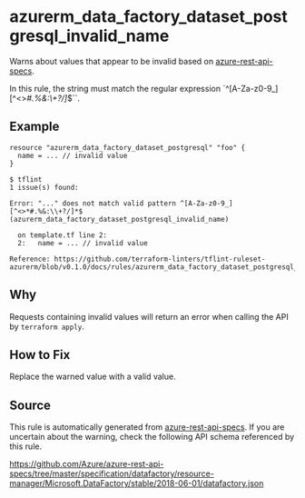 <!--- This file generated by `tools/apispec-rule-gen/main.go`. DO NOT EDIT --->

# azurerm_data_factory_dataset_postgresql_invalid_name

Warns about values that appear to be invalid based on [azure-rest-api-specs](https://github.com/Azure/azure-rest-api-specs).

In this rule, the string must match the regular expression `^[A-Za-z0-9_][^<>*#.%&:\\+?/]*$``.

## Example

```hcl
resource "azurerm_data_factory_dataset_postgresql" "foo" {
  name = ... // invalid value
}
```

```
$ tflint
1 issue(s) found:

Error: "..." does not match valid pattern ^[A-Za-z0-9_][^<>*#.%&:\\+?/]*$ (azurerm_data_factory_dataset_postgresql_invalid_name)

  on template.tf line 2:
  2:   name = ... // invalid value

Reference: https://github.com/terraform-linters/tflint-ruleset-azurerm/blob/v0.1.0/docs/rules/azurerm_data_factory_dataset_postgresql_invalid_name.md

```

## Why

Requests containing invalid values will return an error when calling the API by `terraform apply`.

## How to Fix

Replace the warned value with a valid value.

## Source

This rule is automatically generated from [azure-rest-api-specs](https://github.com/Azure/azure-rest-api-specs). If you are uncertain about the warning, check the following API schema referenced by this rule.

https://github.com/Azure/azure-rest-api-specs/tree/master/specification/datafactory/resource-manager/Microsoft.DataFactory/stable/2018-06-01/datafactory.json
